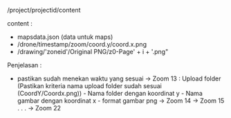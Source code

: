 /project/projectid/content

content : 
- mapsdata.json (data untuk maps)
- /drone/timestamp/zoom/coord.y/coord.x.png
- /drawing/'zoneid'/Original PNG/z0-Page' + i + '.png"

Penjelasan :
- pastikan sudah menekan waktu yang sesuai
-> Zoom 13 : Upload folder (Pastikan kriteria nama upload folder sudah sesuai (CoordY/Coordx.png))
                - Nama folder dengan koordinat y
                - Nama gambar dengan koordinat x
                - format gambar png
-> Zoom 14
-> Zoom 15 
.
.
.
-> Zoom 22